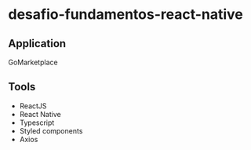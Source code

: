 # desafio-fundamentos-react-native

## Application

GoMarketplace

## Tools

-   ReactJS
-   React Native
-   Typescript
-   Styled components
-   Axios
